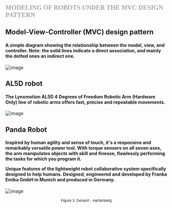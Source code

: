 <!-- # Robotics_kinematics_example_1 -->

<h1 style="font-family: 'Lucida Sans'; font-size: 20; font-weight: bold; color: #9eac9c;">
    MODELING OF ROBOTS UNDER THE MVC DESIGN PATTERN 
</h1>

<div class="text-center">
    <h2 class="section-heading text-uppercase">Model-View-Controller (MVC) design pattern</h2>
    <h4 class="section-subheading text-muted">A simple diagram showing the relationship between the model, view, and controller. Note: the solid lines indicate a direct association, and mainly the dotted ones an indirect one.</h4>
</div>

![image](https://user-images.githubusercontent.com/91994346/222925039-a3cef93f-3ddc-4411-b163-073876619246.png)

<!-- <a class="navbar-brand" href="#page-top">start <svg xmlns="http://www.w3.org/2000/svg" width="16"
    height="16" fill="currentColor" class="bi bi-code-slash" viewBox="0 0 16 16">
    <path
        d="M10.478 1.647a.5.5 0 1 0-.956-.294l-4 13a.5.5 0 0 0 .956.294l4-13zM4.854 4.146a.5.5 0 0 1 0 .708L1.707 8l3.147 3.146a.5.5 0 0 1-.708.708l-3.5-3.5a.5.5 0 0 1 0-.708l3.5-3.5a.5.5 0 0 1 .708 0zm6.292 0a.5.5 0 0 0 0 .708L14.293 8l-3.147 3.146a.5.5 0 0 0 .708.708l3.5-3.5a.5.5 0 0 0 0-.708l-3.5-3.5a.5.5 0 0 0-.708 0z" />
</svg></a> -->

<div class="text-center">
    <h2 class="section-heading text-uppercase">AL5D robot</h2>
    <h4 class="section-subheading text-muted">The Lynxmotion AL5D 4 Degrees of Freedom Robotic Arm (Hardware Only) line of robotic arms offers fast, precise and repeatable movements.</h4>
</div>

![image](https://user-images.githubusercontent.com/91994346/222936620-bc924eed-c957-449b-8329-a7114713cad4.png)

<div class="text-center">
    <h2 class="section-heading text-uppercase">Panda Robot</h2>
    <h4 class="section-subheading text-muted">Inspired by human agility and sense of touch, it's a responsive and remarkably versatile power tool. With torque sensors on all seven axes, the arm manipulates objects with skill and finesse, flawlessly performing the tasks for which you program it.

Unique features of the lightweight robot collaborative system specifically designed to help humans. Designed, engineered and developed by Franka Emika GmbH in Munich and produced in Germany.</h4>
</div>


![image](https://user-images.githubusercontent.com/91994346/222936690-7ed7fb31-21e8-4556-835a-edc064691f08.png)
<p align=center style="font-size: 11;" >
    Figure 3. Denavit - Hartenberg
</p>